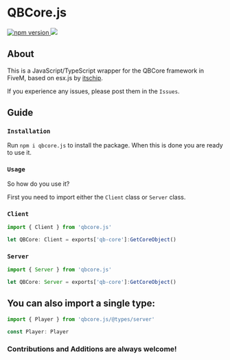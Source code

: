 # QBCore.js
<div style="margin: auto 0; width: 100%">
  <div>
  <a href="https://www.npmjs.com/package/qbcore.js">
    <img src="https://img.shields.io/npm/v/qbcore.js?style=flat" alt="npm version">
  </a>
  <a href="https://www.npmjs.com/package/qbcore.js">
    <img src="https://img.shields.io/npm/dm/qbcore.js?style=flat">
  </a>
</div>

## About

This is a JavaScript/TypeScript wrapper for the QBCore framework in FiveM, based on esx.js by [itschip](https://github.com/itschip). 

If you experience any issues, please post them in the `Issues`. 

## Guide

### `Installation`

Run `npm i qbcore.js` to install the package. When this is done you are ready to use it. 

### `Usage`

So how do you use it? 

First you need to import either the `Client` class or `Server` class. 

### `Client`

```js
import { Client } from 'qbcore.js'

let QBCore: Client = exports['qb-core']:GetCoreObject()

```

### `Server`
```js
import { Server } from 'qbcore.js'

let QBCore: Server = exports['qb-core']:GetCoreObject()
```

## You can also import a single type:
```js
import { Player } from 'qbcore.js/@types/server'

const Player: Player
```

### Contributions and Additions are always welcome!
